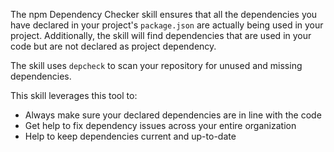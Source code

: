 The npm Dependency Checker skill ensures that all the dependencies you have
declared in your project's `package.json` are actually being used in your 
project. Additionally, the skill will find dependencies that are used in 
your code but are not declared as project dependency.

The skill uses `depcheck` to scan your repository for unused and missing
dependencies.

This skill leverages this tool to:

-   Always make sure your declared dependencies are in line with the code
-   Get help to fix dependency issues across your entire organization
-   Help to keep dependencies current and up-to-date
